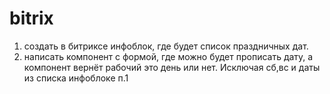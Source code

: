 # bitrix
1) создать в битриксе инфоблок, где будет список праздничных дат. 
2) написать компонент с формой, где можно будет прописать дату, а компонент вернёт рабочий это день или нет. Исключая сб,вс и даты из списка инфоблоке п.1
